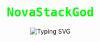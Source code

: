 <!-- Static centered text -->
<h1 align="center" style="color:#00FF00; font-family:'Fira Code', monospace;">NovaStackGod</h1>

<!-- Animated skills (typing effect) -->
<p align="center">
  <img src="https://readme-typing-svg.herokuapp.com?font=Fira+Code&size=28&duration=3000&pause=800&color=00FF00&center=true&vCenter=true&width=800&lines=Web3;MEV+Dev;Blockchain;Dashboards;And+More+" alt="Typing SVG" />
</p>
